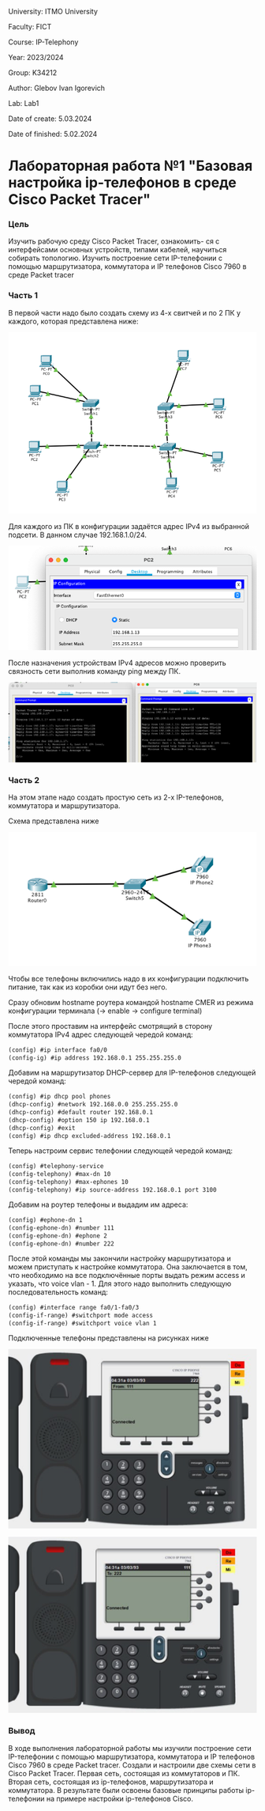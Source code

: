 University: ITMO University

Faculty: FICT

Course: IP-Telephony

Year: 2023/2024

Group: K34212

Author: Glebov Ivan Igorevich

Lab: Lab1

Date of create: 5.03.2024

Date of finished: 5.02.2024

# Лабораторная работа №1 "Базовая настройка ip-телефонов в среде Cisco Packet Tracer"

### Цель

Изучить рабочую среду Cisco Packet Tracer, ознакомить- ся с интерфейсами основных устройств, типами кабелей, научиться собирать топологию. Изучить построение сети IP-телефонии с помощью маршрутизатора, коммутатора и IP телефонов Cisco 7960 в среде Packet tracer

### Часть 1

В первой части надо было создать схему из 4-х свитчей и по 2 ПК у каждого, которая представлена ниже:

![Network configuration full](./img1.png)

Для каждого из ПК в конфигурации задаётся адрес IPv4 из выбранной подсети. В данном случае 192.168.1.0/24.

![Manual IPv4 address assigning](./img2.png)

После назначения устройствам IPv4 адресов можно проверить связность сети выполнив команду ping между ПК.

![Pings](./img3.png)

### Часть 2

На этом этапе надо создать простую сеть из 2-х IP-телефонов, коммутатора и маршрутизатора.

Схема представлена ниже

![Schema](./img4.png)

Чтобы все телефоны включились надо в их конфигурации подключить питание, так как из коробки они идут без него.

Сразу обновим hostname роутера командой hostname CMER из режима конфигурации терминала (-> enable -> configure terminal)

После этого проставим на интерфейс смотрящий в сторону коммутатора IPv4 адрес следующей чередой команд:

```cisco
(config) #ip interface fa0/0
(config-ig) #ip address 192.168.0.1 255.255.255.0
```

Добавим на маршрутизатор DHCP-сервер для IP-телефонов следующей чередой команд:

```cisco
(config) #ip dhcp pool phones
(dhcp-config) #network 192.168.0.0 255.255.255.0
(dhcp-config) #default router 192.168.0.1
(dhcp-config) #option 150 ip 192.168.0.1
(dhcp-config) #exit
(config) #ip dhcp excluded-address 192.168.0.1
```

Теперь настроим сервис телефонии следующей чередой команд:

```cisco
(config) #telephony-service
(config-telephony) #max-dn 10
(config-telephony) #max-ephones 10
(config-telephony) #ip source-address 192.168.0.1 port 3100
```

Добавим на роутер телефоны и выдадим им адреса:

```cisco
(config) #ephone-dn 1
(config-ephone-dn) #number 111
(config-ephone-dn) #ephone 2
(config-ephone-dn) #number 222
```

После этой команды мы закончили настройку маршрутизатора и можем приступать к настройке коммутатора. Она заключается в том, что необходимо на все подключённые порты выдать режим access и указать, что voice vlan - 1. Для этого надо выполнить следующую последовательность команд:

```cisco
(config) #interface range fa0/1-fa0/3
(config-if-range) #switchport mode access
(config-if-range) #switchport voice vlan 1
```

Подключенные телефоны представлены на рисунках ниже

![phone 111](./img5.png)

![phone 222](./img6.png)

### Вывод

В ходе выполнения лабораторной работы мы изучили построение сети IP-телефонии с помощью маршрутизатора, коммутатора и IP телефонов Cisco 7960 в среде Packet tracer. Создали и настроили две схемы сети в Cisco Packet Tracer. Первая сеть, состоящая из коммутаторов и ПК. Вторая сеть, состоящая из ip-телефонов, маршрутизатора и коммутатора. В результате были освоены базовые принципы работы ip-телефонии на примере настройки ip-телефонов Cisco.
